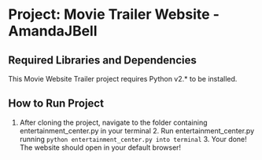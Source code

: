 Project: Movie Trailer Website  - AmandaJBell
================================

Required Libraries and Dependencies
-----------------------------------
This Movie Website Trailer project requires Python v2.* to be installed.

How to Run Project
------------------
1. After cloning the project, navigate to the folder containing entertainment_center.py in your terminal 2. Run entertainment_center.py running ```python entertainment_center.py into terminal``` 3. Your done! The website should open in your default browser!
